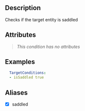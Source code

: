 ## Description
Checks if the target entity is saddled


## Attributes
>*This condition has no attributes*


## Examples
```yml
  TargetConditions:
  - isSaddled true
```


## Aliases
- [x] saddled